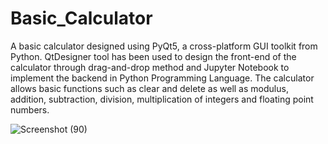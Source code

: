 # Basic_Calculator
A basic calculator designed using PyQt5, a cross-platform GUI toolkit from Python. QtDesigner tool has been used to design the front-end of the calculator through drag-and-drop method and Jupyter Notebook to implement the backend in Python Programming Language.
The calculator allows basic functions such as clear and delete as well as modulus, addition, subtraction, division, multiplication of integers and floating point numbers.


![Screenshot (90)](https://user-images.githubusercontent.com/91422188/236380251-1d29f5c4-84b9-44a0-9224-a0f9561b6ad0.png)
